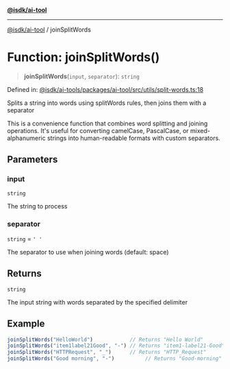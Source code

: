 [**@isdk/ai-tool**](../README.md)

***

[@isdk/ai-tool](../globals.md) / joinSplitWords

# Function: joinSplitWords()

> **joinSplitWords**(`input`, `separator`): `string`

Defined in: [@isdk/ai-tools/packages/ai-tool/src/utils/split-words.ts:18](https://github.com/isdk/ai-tool.js/blob/4ebf370aaec9c78535cb40ffc19656d7bddcb145/src/utils/split-words.ts#L18)

Splits a string into words using splitWords rules, then joins them with a separator

This is a convenience function that combines word splitting and joining operations.
It's useful for converting camelCase, PascalCase, or mixed-alphanumeric strings
into human-readable formats with custom separators.

## Parameters

### input

`string`

The string to process

### separator

`string` = `' '`

The separator to use when joining words (default: space)

## Returns

`string`

The input string with words separated by the specified delimiter

## Example

```ts
joinSplitWords("HelloWorld")            // Returns "Hello World"
joinSplitWords("item1label21Good", "-") // Returns "item1-label21-Good"
joinSplitWords("HTTPRequest", "_")      // Returns "HTTP_Request"
joinSplitWords("Good morning", "-")          // Returns "Good-morning"
```
